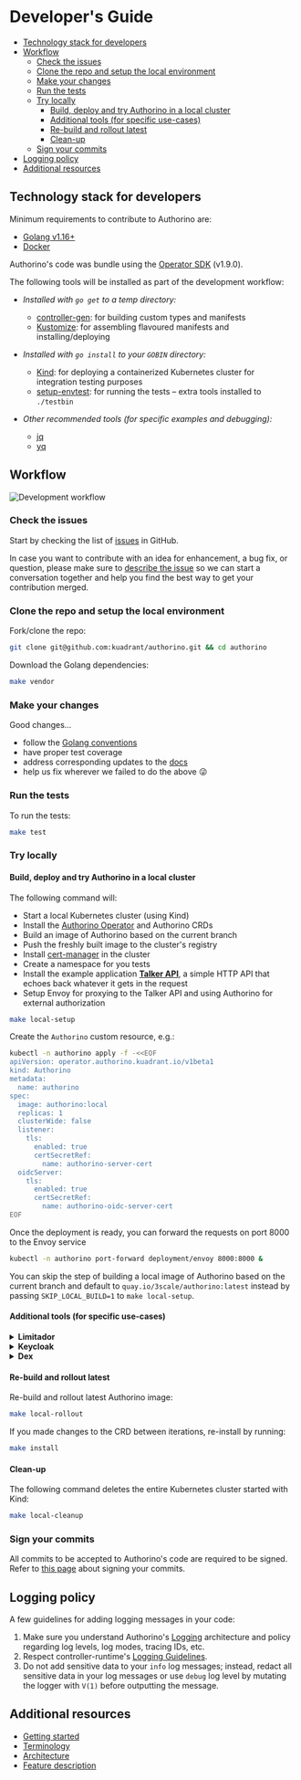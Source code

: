 # Developer's Guide

- [Technology stack for developers](#technology-stack-for-developers)
- [Workflow](#workflow)
  - [Check the issues](#check-the-issues)
  - [Clone the repo and setup the local environment](#clone-the-repo-and-setup-the-local-environment)
  - [Make your changes](#make-your-changes)
  - [Run the tests](#run-the-tests)
  - [Try locally](#try-locally)
    - [Build, deploy and try Authorino in a local cluster](#build-deploy-and-try-authorino-in-a-local-cluster)
    - [Additional tools (for specific use-cases)](#additional-tools-for-specific-use-cases)
    - [Re-build and rollout latest](#re-build-and-rollout-latest)
    - [Clean-up](#clean-up)
  - [Sign your commits](#sign-your-commits)
- [Logging policy](#logging-policy)
- [Additional resources](#additional-resources)

## Technology stack for developers

Minimum requirements to contribute to Authorino are:
- [Golang v1.16+](https://golang.org)
- [Docker](https://docker.com)

Authorino's code was bundle using the [Operator SDK](https://sdk.operatorframework.io/) (v1.9.0).

The following tools will be installed as part of the development workflow:

- _Installed with `go get` to a temp directory:_
  - [controller-gen](https://book.kubebuilder.io/reference/controller-gen.html): for building custom types and manifests
  - [Kustomize](https://kustomize.io/): for assembling flavoured manifests and installing/deploying

- _Installed with `go install` to your `GOBIN` directory:_
  - [Kind](https://kind.sigs.k8s.io): for deploying a containerized Kubernetes cluster for integration testing purposes
  - [setup-envtest](https://v0-19-x.sdk.operatorframework.io/docs/golang/references/env-test-setup): for running the tests – extra tools installed to `./testbin`

- _Other recommended tools (for specific examples and debugging):_
  - [jq](https://stedolan.github.io/jq/)
  - [yq](http://mikefarah.github.io/yq/)

## Workflow

![Development workflow](http://www.plantuml.com/plantuml/png/LKz1QiGm3Bpx5MBlfJye2uNU2alR3nXNn26s5IJvaD_NKbBm7gBCQ0RD-2uQMNijGRQrxP5ZXKgDKcQg2CeTGs1C6jjI46xl6TC6cX5MaOvoWoWdd5qVnDjhAjJGhOmxkT40pCRFk24Sr1bI7glhteLdum-AkgO3F0byGA4KIpbEdOzP_bwNTWLGhQkU0JAsi-lH9NlJnvVh--0X-BFWvSrh1nj6_ijTVrjv9nj6hC3u37gC3ID-yuxjjzVo1m00)

### Check the issues
Start by checking the list of [issues](https://github.com/kuadrant/authorino/issues) in GitHub.

In case you want to contribute with an idea for enhancement, a bug fix, or question, please make sure to [describe the issue](https://github.com/kuadrant/authorino/issues/new) so we can start a conversation together and help you find the best way to get your contribution merged.

### Clone the repo and setup the local environment

Fork/clone the repo:

```sh
git clone git@github.com:kuadrant/authorino.git && cd authorino
```

Download the Golang dependencies:
```sh
make vendor
```

### Make your changes

Good changes...
- follow the [Golang conventions](https://golang.org/doc/effective_go)
- have proper test coverage
- address corresponding updates to the [docs](./)
- help us fix wherever we failed to do the above 😜

### Run the tests

To run the tests:

```sh
make test
```

### Try locally

#### Build, deploy and try Authorino in a local cluster

The following command will:
- Start a local Kubernetes cluster (using Kind)
- Install the [Authorino Operator](https://github.com/kuadrant/authorino-operator) and Authorino CRDs
- Build an image of Authorino based on the current branch
- Push the freshly built image to the cluster's registry
- Install [cert-manager](https://github.com/jetstack/cert-manager) in the cluster
- Create a namespace for you tests
- Install the example application [**Talker API**](../examples/talker-api/talker-api-deploy.yaml), a simple HTTP API that echoes back whatever it gets in the request
- Setup Envoy for proxying to the Talker API and using Authorino for external authorization

```sh
make local-setup
```

Create the `Authorino` custom resource, e.g.:

```sh
kubectl -n authorino apply -f -<<EOF
apiVersion: operator.authorino.kuadrant.io/v1beta1
kind: Authorino
metadata:
  name: authorino
spec:
  image: authorino:local
  replicas: 1
  clusterWide: false
  listener:
    tls:
      enabled: true
      certSecretRef:
        name: authorino-server-cert
  oidcServer:
    tls:
      enabled: true
      certSecretRef:
        name: authorino-oidc-server-cert
EOF
```

Once the deployment is ready, you can forward the requests on port 8000 to the Envoy service

```sh
kubectl -n authorino port-forward deployment/envoy 8000:8000 &
```

You can skip the step of building a local image of Authorino based on the current branch and default to `quay.io/3scale/authorino:latest` instead by passing `SKIP_LOCAL_BUILD=1` to `make local-setup`.

#### Additional tools (for specific use-cases)

<details>
  <summary><strong>Limitador</strong></summary>

  To deploy [Limitador](https://github.com/kuadrant/limitador) – pre-configured in Envoy for rate-limiting the Talker API to 5 hits per minute per `user_id` when available in the cluster workload –, run:

  ```sh
  kubectl -n authorino apply -f examples/limitador/limitador-deploy.yaml
  ```
</details>

<details>
  <summary><strong>Keycloak</strong></summary>

  Authorino examples include a bundle of [Keycloak](https://www.keycloak.org) preloaded with the following realm setup:<br/>
  - Admin console: http://localhost:8080/auth/admin (admin/p)
  - Preloaded realm: **kuadrant**
  - Preloaded clients:
    - **demo**: to which API consumers delegate access and therefore the one which access tokens are issued to
    - **authorino**: used by Authorino to fetch additional user info with `client_credentials` grant type
    - **talker-api**: used by Authorino to fetch UMA-protected resource data associated with the Talker API
  - Preloaded resources:
    - `/hello`
    - `/greetings/1` (owned by user jonh)
    - `/greetings/2` (owned by user jane)
    - `/goodbye`
  - Realm roles:
    - member (default to all users)
    - admin
  - Preloaded users:
    - john/p (member)
    - jane/p (admin)
    - peter/p (member, email not verified)

  To deploy, run:

  ```sh
  kubectl -n authorino apply -f examples/keycloak/keycloak-deploy.yaml
  ```

  Forward local requests to the instance of Keycloak running in the cluster:

  ```sh
  kubectl -n authorino port-forward deployment/keycloak 8080:8080 &
  ```
</details>

<details>
  <summary><strong>Dex</strong></summary>

  Authorino examples include a bundle of [Dex](https://dexidp.io) preloaded with the following setup:<br/>
  - Preloaded clients:<br/>
    - **demo**: to which API consumers delegate access and therefore the one which access tokens are issued to (Client secret: aaf88e0e-d41d-4325-a068-57c4b0d61d8e)
  - Preloaded users:<br/>
    - marta@localhost/password

  To deploy, run:

  ```sh
  kubectl -n authorino apply -f examples/dex/dex-deploy.yaml
  ```

  Forward local requests to the instance of Dex running in the cluster:

  ```sh
  kubectl -n authorino port-forward deployment/dex 5556:5556 &
  ```
</details>

#### Re-build and rollout latest

Re-build and rollout latest Authorino image:

```sh
make local-rollout
```

If you made changes to the CRD between iterations, re-install by running:

```sh
make install
```

#### Clean-up

The following command deletes the entire Kubernetes cluster started with Kind:

```sh
make local-cleanup
```

### Sign your commits

All commits to be accepted to Authorino's code are required to be signed. Refer to [this page](https://docs.github.com/en/authentication/managing-commit-signature-verification/signing-commits) about signing your commits.

## Logging policy

A few guidelines for adding logging messages in your code:
1. Make sure you understand Authorino's [Logging](./user-guides/logging.md) architecture and policy regarding log levels, log modes, tracing IDs, etc.
2. Respect controller-runtime's [Logging Guidelines](https://github.com/kubernetes-sigs/controller-runtime/blob/master/TMP-LOGGING.md).
3. Do not add sensitive data to your `info` log messages; instead, redact all sensitive data in your log messages or use `debug` log level by mutating the logger with `V(1)` before outputting the message.

## Additional resources

- [Getting started](./getting-started.md)
- [Terminology](./terminology.md)
- [Architecture](./architecture.md)
- [Feature description](./features.md)
